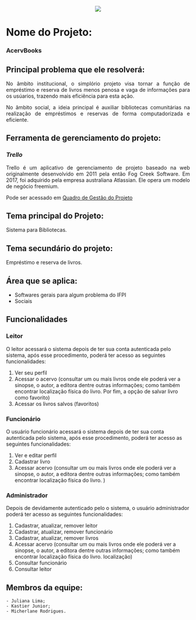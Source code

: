<p align="center">
   <img src="http://img.shields.io/static/v1?label=STATUS&message=EM%20DESENVOLVIMENTO&color=RED&style=for-the-badge" #vitrinedev/>
</p>

# Nome do Projeto:

### AcervBooks

## Principal problema que ele resolverá:

<p align="justify"> No âmbito institucional, o simplório projeto visa tornar a função de empréstimo e reserva 
de livros menos penosa e vaga de informações para os usúarios, trazendo mais eficiência para esta ação.</p>
<p align="justify"> No âmbito social, a ideia principal é auxiliar bibliotecas comunitárias na realização de empréstimos e reservas de forma computadorizada e eficiente.</p>


## Ferramenta de gerenciamento do projeto:

### *Trello*

<p align="justify">
Trello é um aplicativo de gerenciamento de projeto baseado na web originalmente desenvolvido em 2011 pela então Fog Creek Software. Em 2017, foi adquirido pela empresa australiana Atlassian. Ele opera um modelo de negócio freemium.
</p>
<p> Pode ser acessado em <a href="https://trello.com/b/af64KM1e/projeto-integrador">Quadro de Gestão do Projeto</a></p>
</p>

## Tema principal do Projeto:

<p> Sistema para Bibliotecas.</p>

## Tema secundário do projeto:

<p> Empréstimo e reserva de livros. </p>

## Área que se aplica:

<ul>
  <li> Softwares gerais para algum problema do IFPI</li>
  <li> Sociais </li>
</ul>

## Funcionalidades

### Leitor
O leitor acessará o sistema depois de ter sua conta autenticada pelo sistema, após
esse procedimento, poderá ter acesso as seguintes funcionalidades:
1. Ver seu perfil
2. Acessar o acervo (consultar um ou mais livros onde ele poderá ver a sinopse, o 
autor, a editora dentre outras informações; como também encontrar
localização física do livro. Por fim, a opção de salvar livro como favorito)
3. Acessar os livros salvos (favoritos)

### Funcionário
O usuário funcionário acessará o sistema depois de ter sua conta autenticada pelo sistema,
após esse procedimento, poderá ter acesso as seguintes funcionalidades:
1. Ver e editar perfil
2. Cadastrar livro
3. Acessar acervo (consultar um ou mais livros onde ele poderá ver a sinopse, o autor,
a editora dentre outras informações; como também encontrar localização física do
livro. )

### Administrador
Depois de devidamente autenticado pelo o sistema, o usuário administrador poderá ter
acesso as seguintes funcionalidades:
1. Cadastrar, atualizar, remover leitor
2. Cadastrar, atualizar, remover funcionário
3. Cadastrar, atualizar, remover livros
4. Acessar acervo (consultar um ou mais livros onde ele poderá ver a sinopse, o 
autor, a editora dentre outras informações; como também encontrar
localização física do livro. localização)
5. Consultar funcionário
6. Consultar leitor

## Membros da equipe:
    - Juliana Lima;
    - Kastier Junior;
    - Micherlane Rodrigues.

